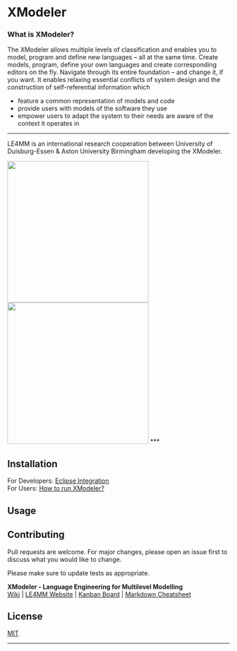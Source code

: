 # XModeler

### What is XModeler?
The XModeler allows multiple levels of classification and enables you to model, program and define new languages – all at the same time.
Create models, program, define your own languages and create corresponding editors on the fly. Navigate through its entire foundation – and change it, if you want.
It enables relaxing essential conflicts of system design and the construction of self-referential information which
* feature a common representation of models and code
* provide users with models of the software they use
* empower users to adapt the system to their needs are aware of the context it operates in  
***

LE4MM is an international research cooperation between University of Duisburg-Essen & Aston University Birmingham developing the XModeler.

<img src=“https://static.wiwi.uni-due.de/ude2018/Images/UDE-logo-claim.svg” width="320px">
<img src=“https://www.unibaggage.com/shipping/wp-content/uploads/2015/11/photo.png” width="320px">
***


[web]: https://www.wi-inf.uni-duisburg-essen.de/LE4MM/
[kanban]: https://github.com/xmf-xmodeler/MosaicFX/projects/2
[issues]: https://github.com/xmf-xmodeler/MosaicFX/issues
[markdown]: https://markdown-it.github.io
[wiki]: https://www.wi-inf.uni-duisburg-essen.de/xmodeler-wiki/index.php/Main_Page

## Installation

For Developers: [Eclipse Integration](https://www.wi-inf.uni-duisburg-essen.de/FGFrank/download/XMF-XModeler/Documentation/XModeler-Eclipse-Integration.pdf)  
For Users: [How to run XModeler?](https://www.wi-inf.uni-duisburg-essen.de/LE4MM/user-documentation/)



## Usage


## Contributing
Pull requests are welcome. For major changes, please open an issue first to discuss what you would like to change.

Please make sure to update tests as appropriate.

**XModeler - Language Engineering for Multilevel Modelling**  
[Wiki][wiki] | [LE4MM Website][web] | [Kanban Board][kanban] | [Markdown Cheatsheet][markdown]  

## License
[MIT](https://choosealicense.com/licenses/mit/)

***

